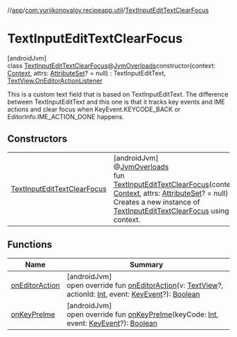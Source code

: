 //[app](../../../index.md)/[com.yuriikonovalov.recipeapp.util](../index.md)/[TextInputEditTextClearFocus](index.md)

# TextInputEditTextClearFocus

[androidJvm]\
class [TextInputEditTextClearFocus](index.md)@[JvmOverloads](https://kotlinlang.org/api/latest/jvm/stdlib/kotlin.jvm/-jvm-overloads/index.html)constructor(context: [Context](https://developer.android.com/reference/kotlin/android/content/Context.html), attrs: [AttributeSet](https://developer.android.com/reference/kotlin/android/util/AttributeSet.html)? = null) : TextInputEditText, [TextView.OnEditorActionListener](https://developer.android.com/reference/kotlin/android/widget/TextView.OnEditorActionListener.html)

This is a custom text field that is based on TextInputEditText. The difference between TextInputEditText and this one is that it tracks key events and IME actions and clear focus when KeyEvent.KEYCODE_BACK or EditorInfo.IME_ACTION_DONE happens.

## Constructors

| | |
|---|---|
| [TextInputEditTextClearFocus](-text-input-edit-text-clear-focus.md) | [androidJvm]<br>@[JvmOverloads](https://kotlinlang.org/api/latest/jvm/stdlib/kotlin.jvm/-jvm-overloads/index.html)<br>fun [TextInputEditTextClearFocus](-text-input-edit-text-clear-focus.md)(context: [Context](https://developer.android.com/reference/kotlin/android/content/Context.html), attrs: [AttributeSet](https://developer.android.com/reference/kotlin/android/util/AttributeSet.html)? = null)<br>Creates a new instance of [TextInputEditTextClearFocus](index.md) using context. |

## Functions

| Name | Summary |
|---|---|
| [onEditorAction](on-editor-action.md) | [androidJvm]<br>open override fun [onEditorAction](on-editor-action.md)(v: [TextView](https://developer.android.com/reference/kotlin/android/widget/TextView.html)?, actionId: [Int](https://kotlinlang.org/api/latest/jvm/stdlib/kotlin/-int/index.html), event: [KeyEvent](https://developer.android.com/reference/kotlin/android/view/KeyEvent.html)?): [Boolean](https://kotlinlang.org/api/latest/jvm/stdlib/kotlin/-boolean/index.html) |
| [onKeyPreIme](on-key-pre-ime.md) | [androidJvm]<br>open override fun [onKeyPreIme](on-key-pre-ime.md)(keyCode: [Int](https://kotlinlang.org/api/latest/jvm/stdlib/kotlin/-int/index.html), event: [KeyEvent](https://developer.android.com/reference/kotlin/android/view/KeyEvent.html)?): [Boolean](https://kotlinlang.org/api/latest/jvm/stdlib/kotlin/-boolean/index.html) |
